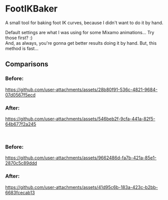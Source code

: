 # FootIKBaker
A small tool for baking foot IK curves, because I didn't want to do it by hand.

Default settings are what I was using for some Mixamo animations... Try those first? :)  
And, as always, you're gonna get better results doing it by hand. But, this method is fast...


## Comparisons
### Before:
https://github.com/user-attachments/assets/28b80f91-536c-4821-9684-07d0567f5ecd


### After:
https://github.com/user-attachments/assets/546beb2f-9cfa-441a-82f5-64b677f2a245

<br>

### Before:

https://github.com/user-attachments/assets/9662486d-fa7b-421a-85e1-2870c5c89ddd

### After:

https://github.com/user-attachments/assets/41d95c6b-183a-423c-b2bb-6683fcecab13
